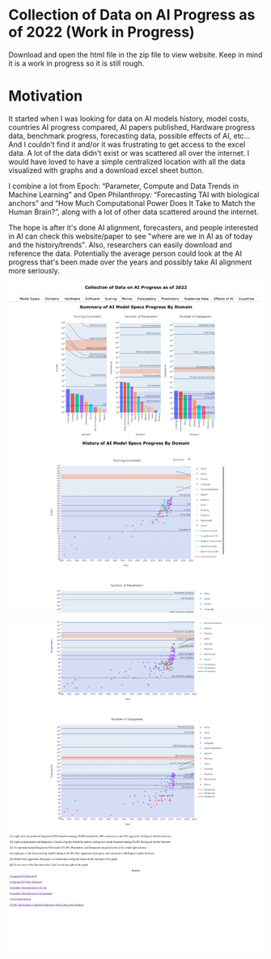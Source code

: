 # Collection of Data on AI Progress as of 2022 (Work in Progress)

Download and open the html file in the zip file to view website. Keep in mind it is a work in progress so it is still rough.

# Motivation
It started when I was looking for data on AI models history, model costs, countries AI progress compared, AI papers published, Hardware progress data, benchmark progress, forecasting data, possible effects of AI, etc... And I couldn’t find it and/or it was frustrating to get access to the excel data. A lot of the data didn't exist or was scattered all over the internet. I would have loved to have a simple centralized location with all the data visualized with graphs and a download excel sheet button.

I combine a lot from Epoch: “Parameter, Compute and Data Trends in Machine Learning” and Open Philanthropy: “Forecasting TAI with biological anchors” and “How Much Computational Power Does It Take to Match the Human Brain?”, along with a lot of other data scattered around the internet.

The hope is after it's done AI alignment, forecasters, and people interested in AI can check this website/paper to see "where are we in AI as of today and the history/trends". Also, researchers can easily download and reference the data. Potentially the average person could look at the AI progress that's been made over the years and possibly take AI alignment more seriously.

<p align="center">
  <img width="1000" img src="/Website/references/images/Collection_of_Data_on_AI_Progress.html%23tab1-1.png">
</p>

<p align="center">
  <img width="1000" img src="Website/references/images/Collection_of_Data_on_AI_Progress.html%23tab1-2.png">
</p>
